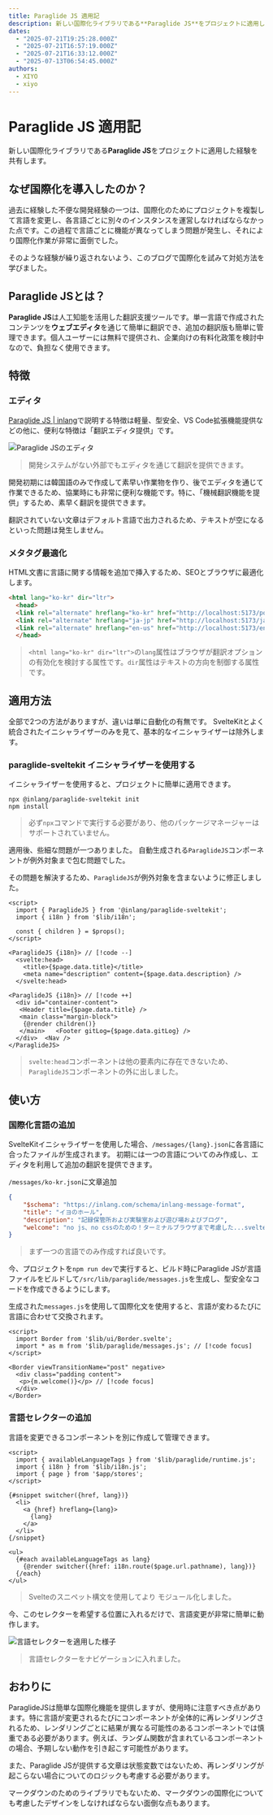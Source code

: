 ```yaml
---
title: Paraglide JS 適用記
description: 新しい国際化ライブラリである**Paraglide JS**をプロジェクトに適用した経験を共有します。
dates:
  - "2025-07-21T19:25:28.000Z"
  - "2025-07-21T16:57:19.000Z"
  - "2025-07-21T16:33:12.000Z"
  - "2025-07-13T06:54:45.000Z"
authors:
  - XIYO
  - xiyo
---
```

# Paraglide JS 適用記

新しい国際化ライブラリである**Paraglide JS**をプロジェクトに適用した経験を共有します。

## なぜ国際化を導入したのか？

過去に経験した不便な開発経験の一つは、国際化のためにプロジェクトを複製して言語を変更し、各言語ごとに別々のインスタンスを運営しなければならなかった点です。この過程で言語ごとに機能が異なってしまう問題が発生し、それにより国際化作業が非常に面倒でした。

そのような経験が繰り返されないよう、このブログで国際化を試みて対処方法を学びました。

## Paraglide JSとは？

**Paraglide JS**は人工知能を活用した翻訳支援ツールです。単一言語で作成されたコンテンツを**ウェブエディタ**を通じて簡単に翻訳でき、追加の翻訳版も簡単に管理できます。個人ユーザーには無料で提供され、企業向けの有料化政策を検討中なので、負担なく使用できます。

## 特徴

### エディタ

[Paraglide JS | inlang](https://inlang.com/m/gerre34r/library-inlang-paraglideJs)で説明する特徴は軽量、型安全、VS Code拡張機能提供などの他に、便利な特徴は「翻訳エディタ提供」です。

![Paraglide JSのエディタ](./assets/apply-paraglidjs-20240918153234469.png)
> 開発システムがない外部でもエディタを通じて翻訳を提供できます。

開発初期には韓国語のみで作成して素早い作業物を作り、後でエディタを通じて作業できるため、協業時にも非常に便利な機能です。特に、「機械翻訳機能を提供」するため、素早く翻訳を提供できます。

翻訳されていない文章はデフォルト言語で出力されるため、テキストが空になるといった問題は発生しません。

### メタタグ最適化

HTML文書に言語に関する情報を追加で挿入するため、SEOとブラウザに最適化します。

```html
<html lang="ko-kr" dir="ltr">
  <head>
  <link rel="alternate" hreflang="ko-kr" href="http://localhost:5173/posts">
  <link rel="alternate" hreflang="ja-jp" href="http://localhost:5173/ja-jp/posts">
  <link rel="alternate" hreflang="en-us" href="http://localhost:5173/en-us/posts">
  </head>
```

> `<html lang="ko-kr" dir="ltr">`の`lang`属性はブラウザが翻訳オプションの有効化を検討する属性です。`dir`属性はテキストの方向を制御する属性です。

## 適用方法

全部で2つの方法がありますが、違いは単に自動化の有無です。
SvelteKitとよく統合されたイニシャライザーのみを見て、基本的なイニシャライザーは除外します。

### paraglide-sveltekit イニシャライザーを使用する

イニシャライザーを使用すると、プロジェクトに簡単に適用できます。

```shell
npx @inlang/paraglide-sveltekit init
npm install
```

> 必ず`npx`コマンドで実行する必要があり、他のパッケージマネージャーはサポートされていません。

適用後、些細な問題が一つありました。
自動生成される`ParaglideJS`コンポーネントが例外対象まで包む問題でした。

その問題を解決するため、`ParaglideJS`が例外対象を含まないように修正しました。

```svelte data-title="+layout.svelte"
<script>  
  import { ParaglideJS } from '@inlang/paraglide-sveltekit';  
  import { i18n } from '$lib/i18n';  
  
  const { children } = $props();  
</script>  

<ParaglideJS {i18n}> // [!code --]
  <svelte:head>  
    <title>{$page.data.title}</title>  
    <meta name="description" content={$page.data.description} />  
  </svelte:head>  

<ParaglideJS {i18n}> // [!code ++]
  <div id="container-content">  
   <Header title={$page.data.title} />  
   <main class="margin-block">  
    {@render children()}  
   </main>   <Footer gitLog={$page.data.gitLog} />  
  </div>  <Nav />
</ParaglideJS>
```

> `svelte:head`コンポーネントは他の要素内に存在できないため、`ParaglideJS`コンポーネントの外に出しました。

## 使い方

### 国際化言語の追加

SvelteKitイニシャライザーを使用した場合、`/messages/{lang}.json`に各言語に合ったファイルが生成されます。
初期には一つの言語についてのみ作成し、エディタを利用して追加の翻訳を提供できます。

`/messages/ko-kr.json`に文章追加

```json data-title="ko-kr.json"
{
    "$schema": "https://inlang.com/schema/inlang-message-format",  
    "title": "イヨのホール",  
    "description": "記録保管所および実験室および遊び場およびブログ",  
    "welcome": "no js、no cssのための！ターミナルブラウザまで考慮した...svelteで直接作ったブログ！です。（JSが有効になっていると反応性が向上します！）",  
}
```
> まず一つの言語でのみ作成すれば良いです。

今、プロジェクトを`npm run dev`で実行すると、ビルド時にParaglide JSが言語ファイルをビルドして`/src/lib/paraglide/messages.js`を生成し、型安全なコードを作成できるようにします。

生成された`messages.js`を使用して国際化文を使用すると、言語が変わるたびに言語に合わせて交換されます。

```svelte data-title="+page.svelte"
<script>  
  import Border from '$lib/ui/Border.svelte';  
  import * as m from '$lib/paraglide/messages.js'; // [!code focus]
</script>  
  
<Border viewTransitionName="post" negative>  
  <div class="padding content">  
   <p>{m.welcome()}</p> // [!code focus]
  </div>
</Border>
```

### 言語セレクターの追加

言語を変更できるコンポーネントを別に作成して管理できます。

```svelte data-title="LangSwitch.svelte"
<script>  
  import { availableLanguageTags } from '$lib/paraglide/runtime.js';  
  import { i18n } from '$lib/i18n.js';  
  import { page } from '$app/stores';  
</script>  
  
{#snippet switcher({href, lang})}  
  <li>
    <a {href} hreflang={lang}>  
      {lang}  
    </a>
  </li>
{/snippet}  
  
<ul>  
  {#each availableLanguageTags as lang}  
    {@render switcher({href: i18n.route($page.url.pathname), lang})}  
  {/each}
</ul>
```

> Svelteのスニペット構文を使用してより モジュール化しました。

今、このセレクターを希望する位置に入れるだけで、言語変更が非常に簡単に動作します。

![言語セレクターを適用した様子](./assets/apply-paraglidjs-20240918161625634.png)

> 言語セレクターをナビゲーションに入れました。

## おわりに

ParaglideJSは簡単な国際化機能を提供しますが、使用時に注意すべき点があります。特に言語が変更されるたびにコンポーネントが全体的に再レンダリングされるため、レンダリングごとに結果が異なる可能性のあるコンポーネントでは慎重である必要があります。例えば、ランダム関数が含まれているコンポーネントの場合、予期しない動作を引き起こす可能性があります。

また、Paraglide JSが提供する文章は状態変数ではないため、再レンダリングが起こらない場合についてのロジックも考慮する必要があります。

マークダウンのためのライブラリでもないため、マークダウンの国際化についても考慮したデザインをしなければならない面倒な点もあります。